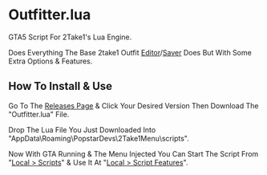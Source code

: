 # Outfitter.lua
GTA5 Script For 2Take1's Lua Engine.

Does Everything The Base 2take1 Outfit [Editor](https://gta.2take1.menu/features/local/outfitter/)/[Saver](https://gta.2take1.menu/features/local/outfits/) Does But With Some Extra Options & Features.

## How To Install & Use
Go To The [Releases Page](https://github.com/Bassrex100/Outfitter.lua/releases) & Click Your Desired Version Then Download The "Outfitter.lua" File.

Drop The Lua File You Just Downloaded Into "AppData\Roaming\PopstarDevs\2Take1Menu\scripts".

Now With GTA Running & The Menu Injected You Can Start The Script From "[Local > Scripts](https://gta.2take1.menu/features/local/scripts/#management-and-execution)" & Use It At "[Local > Script Features](https://gta.2take1.menu/features/local/scripts/#management-and-execution)".
